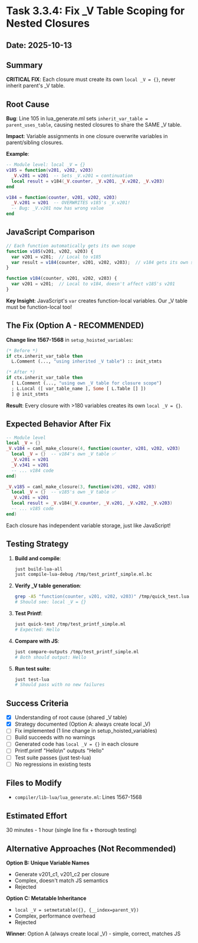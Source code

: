 # Task 3.3.4: Fix _V Table Scoping for Nested Closures

## Date: 2025-10-13

## Summary

**CRITICAL FIX**: Each closure must create its own `local _V = {}`, never inherit parent's _V table.

## Root Cause

**Bug**: Line 105 in lua_generate.ml sets `inherit_var_table = parent_uses_table`, causing nested closures to share the SAME _V table.

**Impact**: Variable assignments in one closure overwrite variables in parent/sibling closures.

**Example**:
```lua
-- Module level: local _V = {}
v185 = function(v201, v202, v203)
  _V.v201 = v201  -- Sets _V.v201 = continuation
  local result = v184(_V.counter, _V.v201, _V.v202, _V.v203)
end

v184 = function(counter, v201, v202, v203)
  _V.v201 = v201  -- OVERWRITES v185's _V.v201!
  -- Bug: _V.v201 now has wrong value
end
```

## JavaScript Comparison

```js
// Each function automatically gets its own scope
function v185(v201, v202, v203) {
  var v201 = v201;  // Local to v185
  var result = v184(counter, v201, v202, v203);  // v184 gets its own scope
}

function v184(counter, v201, v202, v203) {
  var v201 = v201;  // Local to v184, doesn't affect v185's v201
}
```

**Key Insight**: JavaScript's `var` creates function-local variables. Our _V table must be function-local too!

## The Fix (Option A - RECOMMENDED)

**Change line 1567-1568** in `setup_hoisted_variables`:

```ocaml
(* Before *)
if ctx.inherit_var_table then
  L.Comment (..., "using inherited _V table") :: init_stmts

(* After *)
if ctx.inherit_var_table then
  [ L.Comment (..., "using own _V table for closure scope")
  ; L.Local ([ var_table_name ], Some [ L.Table [] ])
  ] @ init_stmts
```

**Result**: Every closure with >180 variables creates its own `local _V = {}`.

## Expected Behavior After Fix

```lua
-- Module level
local _V = {}
_V.v184 = caml_make_closure(4, function(counter, v201, v202, v203)
  local _V = {}  -- v184's own _V table ✅
  _V.v201 = v201
  _V.v341 = v201
  -- ... v184 code
end)

_V.v185 = caml_make_closure(3, function(v201, v202, v203)
  local _V = {}  -- v185's own _V table ✅
  _V.v201 = v201
  local result = _V.v184(_V.counter, _V.v201, _V.v202, _V.v203)
  -- ... v185 code
end)
```

Each closure has independent variable storage, just like JavaScript!

## Testing Strategy

1. **Build and compile**:
   ```bash
   just build-lua-all
   just compile-lua-debug /tmp/test_printf_simple.ml.bc
   ```

2. **Verify _V table generation**:
   ```bash
   grep -A5 "function(counter, v201, v202, v203)" /tmp/quick_test.lua | head -10
   # Should see: local _V = {}
   ```

3. **Test Printf**:
   ```bash
   just quick-test /tmp/test_printf_simple.ml
   # Expected: Hello
   ```

4. **Compare with JS**:
   ```bash
   just compare-outputs /tmp/test_printf_simple.ml
   # Both should output: Hello
   ```

5. **Run test suite**:
   ```bash
   just test-lua
   # Should pass with no new failures
   ```

## Success Criteria

- [x] Understanding of root cause (shared _V table)
- [x] Strategy documented (Option A: always create local _V)
- [ ] Fix implemented (1 line change in setup_hoisted_variables)
- [ ] Build succeeds with no warnings
- [ ] Generated code has `local _V = {}` in each closure
- [ ] Printf.printf "Hello\n" outputs "Hello"
- [ ] Test suite passes (just test-lua)
- [ ] No regressions in existing tests

## Files to Modify

- `compiler/lib-lua/lua_generate.ml`: Lines 1567-1568

## Estimated Effort

30 minutes - 1 hour (single line fix + thorough testing)

## Alternative Approaches (Not Recommended)

**Option B: Unique Variable Names**
- Generate v201_c1, v201_c2 per closure
- Complex, doesn't match JS semantics
- Rejected

**Option C: Metatable Inheritance**
- `local _V = setmetatable({}, {__index=parent_V})`
- Complex, performance overhead
- Rejected

**Winner**: Option A (always create local _V) - simple, correct, matches JS
